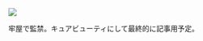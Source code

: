 ![](http://cloud.github.com/downloads/tahein/Gallery_Diary/2012019%E3%81%AE%E3%82%B3%E3%83%94%E3%83%BC.png)

牢屋で監禁。キュアビューティにして最終的に記事用予定。